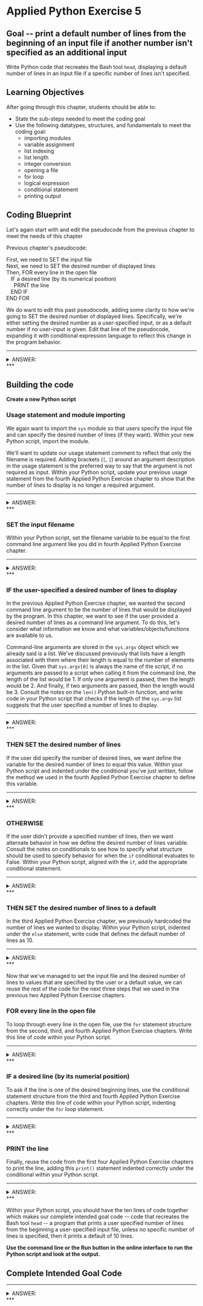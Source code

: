

# Applied Python Exercise 5

## Goal -- print a default number of lines from the beginning of an input file if another number isn't specified as an additional input

Write Python code that recreates the Bash tool `head`, displaying a default number of lines in an input file if a specific number of lines isn't specified.

## Learning Objectives

After going through this chapter, students should be able to:

* State the sub-steps needed to meet the coding goal
* Use the following datatypes, structures, and fundamentals to meet the coding goal:
  * importing modules
  * variable assignment
  * list indexing
  * list length
  * integer conversion
  * opening a file
  * for loop
  * logical expression
  * conditional statement
  * printing output
  
## Coding Blueprint

Let's again start with and edit the pseudocode from the previous chapter to meet the needs of this chapter

Previous chapter's pseudocode:

First, we need to SET the input file <br />
Next, we need to SET the desired number of displayed lines <br />
Then, FOR every line in the open file <br />
&nbsp;&nbsp;  IF a desired line (by its numerical position) <br />
&nbsp;&nbsp;&nbsp;&nbsp;    PRINT the line <br />
&nbsp;&nbsp;  END IF <br />
END FOR <br />

We do want to edit this past pseudocode, adding some clarity to how we're going to SET the desired number of displayed lines. Specifically, we're either setting the desired number as a user-specified input, or as a default number if no user-input is given. Edit that line of the pseudocode, expanding it with conditional expression language to reflect this change in the program behavior.

***
<details><summary> ANSWER: </summary>

First, we need to SET the input file <br />
Next, IF the user-specified a desired number of lines to display <br />
&nbsp;&nbsp;  THEN we need to SET the desired number of displayed lines <br />
END IF <br />
OTHERWISE <br />
&nbsp;&nbsp;  THEN we need to SET the desired number of displayed lines to a default <br />
END OTHERWISE <br />
Then, FOR every line in the open file <br />
&nbsp;&nbsp;  IF a desired line (by its numerical position) <br />
&nbsp;&nbsp;&nbsp;&nbsp;    PRINT the line <br />
&nbsp;&nbsp;  END IF <br />
END FOR <br />

</details>
***

## Building the code

**Create a new Python script**

### Usage statement and module importing

We again want to import the `sys` module so that users specify the input file and can specify the desired number of lines (if they want). Within your new Python script, import the module. 

We'll want to update our usage statement comment to reflect that only the filename is required. Adding brackets (`[`, `]`) around an argument description in the usage statement is the preferred way to say that the argument is not required as input. Within your Python script, update your previous usage statement from the fourth Applied Python Exercise chapter to show that the number of lines to display is no longer a required argument.

***
<details><summary> ANSWER: </summary>


```python
#USAGE: python scriptname.py input_filename [number_lines_to_display]
import sys
```

</details>
***

### SET the input filename

Within your Python script, set the filename variable to be equal to the first command line argument like you did in fourth Applied Python Exercise chapter.

***
<details><summary> ANSWER: </summary>


```python
filename = sys.argv[1]
```

</details>
***

### IF the user-specified a desired number of lines to display

In the previous Applied Python Exercise chapter, we wanted the second command line argument to be the number of lines that would be displayed by the program. In this chapter, we want to see if the user provided a desired number of lines as a command line argument. To do this, let's consider what information we know and what variables/objects/functions are available to us.

Command-line arguments are stored in the `sys.argv` object which we already said is a list. We've discussed previously that lists have a length associated with them where their length is equal to the number of elements in the list. Given that `sys.argv[0]` is always the name of the script, if no arguments are passed to a script when calling it from the command line, the length of the list would be 1. If only one argument is passed, then the length would be 2. And finally, if two arguments are passed, then the length would be 3. Consult the notes on the `len()` Python built-in function, and write code in your Python script that checks if the length of the `sys.argv` list suggests that the user specified a number of lines to display.

***
<details><summary> ANSWER: </summary>


```python
if len(sys.argv) > 2:
```

</details>
***

### THEN SET the desired number of lines

If the user did specify the number of desired lines, we want define the variable for the desired number of lines to equal this value. Within your Python script and indented under the conditional you've just written, follow the method we used in the fourth Applied Python Exercise chapter to define this variable.

***
<details><summary> ANSWER: </summary>


```python
  n_lines = int(sys.argv[2])
```

</details>
***

### OTHERWISE 

If the user didn't provide a specified number of lines, then we want alternate behavior in how we define the desired number of lines variable. Consult the notes on conditionals to see how to specify what structure should be used to specify behavior for when the `if` conditional evaluates to False. Within your Python script, aligned with the `if`, add the appropriate conditional statement.

***
<details><summary> ANSWER: </summary>


```python
else:
```

</details>
***

### THEN SET the desired number of lines to a default

In the third Applied Python Exercise chapter, we previously hardcoded the number of lines we wanted to display. Within your Python script, indented under the `else` statement, write code that defines the default number of lines as 10.

***
<details><summary> ANSWER: </summary>


```python
  n_lines = 10
```

</details>
***

Now that we've managed to set the input file and the desired number of lines to values that are specified by the user or a default value, we can reuse the rest of the code for the next three steps that we used in the previous two Applied Python Exercise chapters. 

### FOR every line in the open file

To loop through every line in the open file, use the `for` statement structure from the second, third, and fourth Applied Python Exercise chapters. Write this line of code within your Python script.

***
<details><summary> ANSWER: </summary>


```python
for i, line in enumerate(open(filename)):
```

</details>
***

### IF a desired line (by its numerial position)

To ask if the line is one of the desired beginning lines, use the conditional statement structure from the third and fourth Applied Python Exercise chapters. Write this line of code within your Python script, indenting correctly under the `for` loop statement.

***
<details><summary> ANSWER: </summary>


```python
  if i < n_lines:
```

</details>
***

### PRINT the line

Finally, reuse the code from the first four Applied Python Exercise chapters to print the line, adding this `print()` statement indented correctly under the conditional within your Python script.

***
<details><summary> ANSWER: </summary>


```python
    print(line.strip('\r\n'))
```

</details>
***

Within your Python script, you should have the ten lines of code together which makes our complete intended goal code -- code that recreates the Bash tool `head` -- a program that prints a user specified number of lines from the beginning a user-specified input file, unless no specific number of lines is specified, then it prints a default of 10 lines.

**Use the command line or the Run button in the online interface to run the Python script and look at the output.**
  
## Complete Intended Goal Code

***
<details><summary> ANSWER: </summary>


```python
#USAGE: python scriptname.py input_filename [number_lines_to_display]
import sys #import module
filename = sys.argv[1] #SET input filename
if len(sys.argv) > 2: #IF user-specified number of lines provided
  n_lines = int(sys.argv[2]) #SET the desired number of lines
else: #OTHERWISE
  n_lines = 10 #SET the desired number of lines to a default
for i, line in enumerate(open(filename)): #FOR every line in the open file
  if i < n_lines: #IF a desired line by its numerical position
    print(line.strip('\r\n')) #PRINT the line
```

</details>
***
